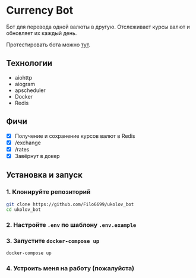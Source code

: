 # Currency Bot

Бот для перевода одной валюты в другую. Отслеживает курсы валют и обновляет их каждый день.

Протестировать бота можно [тут](https://t.me/techjob_task_bot).

## Технологии
- aiohttp
- aiogram
- apscheduler
- Docker
- Redis

## Фичи
- [x] Получение и сохранение курсов валют в Redis
- [x] /exchange
- [x] /rates
- [x] Завёрнут в докер

## Установка и запуск

### 1. Клонируйте репозиторий

```sh
git clone https://github.com/Filo6699/ukolov_bot
cd ukolov_bot
```

### 2. Настройте `.env` по шаблону `.env.example`

### 3. Запустите `docker-compose up`

```sh
docker-compose up
```

### 4. Устроить меня на работу (пожалуйста)
